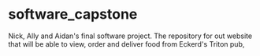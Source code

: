 # software_capstone
Nick, Ally and Aidan's final software project. The repository for out website that will be able to view, order and deliver food from Eckerd's Triton pub,

